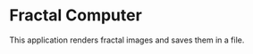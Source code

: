 Fractal Computer
================

This application renders fractal images and saves them in a file.